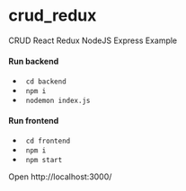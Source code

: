 # crud_redux
CRUD React Redux NodeJS Express Example

#### Run backend
* ``` cd backend```
* ``` npm i```
* ``` nodemon index.js```

#### Run frontend
* ``` cd frontend```
* ``` npm i```
* ``` npm start```

Open http://localhost:3000/
